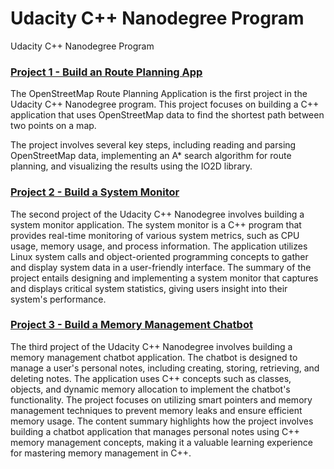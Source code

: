 # Udacity C++ Nanodegree Program
Udacity C++ Nanodegree Program

### [Project 1 - Build an Route Planning App](https://github.com/NeziheSozen/Udacity-CPP-Nanodegree-Build-an-OpenStreetMap-Route-Planner)

The OpenStreetMap Route Planning Application is the first project in the Udacity C++ Nanodegree program. This project focuses on building a C++ application that uses OpenStreetMap data to find the shortest path between two points on a map.

The project involves several key steps, including reading and parsing OpenStreetMap data, implementing an A* search algorithm for route planning, and visualizing the results using the IO2D library. 

### [Project 2 - Build a System Monitor](https://github.com/NeziheSozen/Udacity-CPP-Nanodegree-Build-a-System-Monitor)

The second project of the Udacity C++ Nanodegree involves building a system monitor application. The system monitor is a C++ program that provides real-time monitoring of various system metrics, such as CPU usage, memory usage, and process information. The application utilizes Linux system calls and object-oriented programming concepts to gather and display system data in a user-friendly interface. The summary of the project entails designing and implementing a system monitor that captures and displays critical system statistics, giving users insight into their system's performance.

### [Project 3 - Build a Memory Management Chatbot](https://github.com/NeziheSozen/Udacity-CPP-Nanodegree-Build-a-Memory-Management-Chatbot)

The third project of the Udacity C++ Nanodegree involves building a memory management chatbot application. The chatbot is designed to manage a user's personal notes, including creating, storing, retrieving, and deleting notes. The application uses C++ concepts such as classes, objects, and dynamic memory allocation to implement the chatbot's functionality. The project focuses on utilizing smart pointers and memory management techniques to prevent memory leaks and ensure efficient memory usage. The content summary highlights how the project involves building a chatbot application that manages personal notes using C++ memory management concepts, making it a valuable learning experience for mastering memory management in C++.
